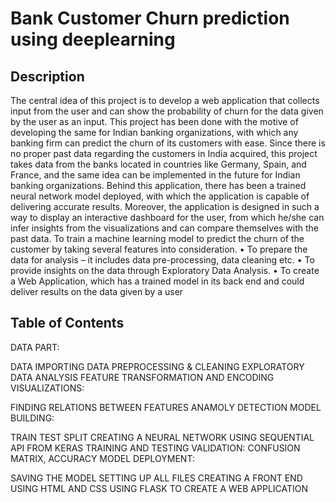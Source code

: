 # Bank Customer Churn prediction using deeplearning

## Description
The central idea of this project is to develop a web application that collects input from the user and
can show the probability of churn for the data given by the user as an input. This project has been done with
the motive of developing the same for Indian banking organizations, with which any banking firm can predict
the churn of its customers with ease. Since there is no proper past data regarding the customers in India
acquired, this project takes data from the banks located in countries like Germany, Spain, and France, and the
same idea can be implemented in the future for Indian banking organizations. Behind this application, there
has been a trained neural network model deployed, with which the application is capable of delivering accurate
results. Moreover, the application is designed in such a way to display an interactive dashboard for the user,
from which he/she can infer insights from the visualizations and can compare themselves with the past data.
To train a machine learning model to predict the churn of the customer by taking several features into
consideration.
• To prepare the data for analysis – it includes data pre-processing, data cleaning etc.
• To provide insights on the data through Exploratory Data Analysis.
• To create a Web Application, which has a trained model in its back end and could deliver results on
the data given by a user

## Table of Contents

DATA PART:

DATA IMPORTING
DATA PREPROCESSING & CLEANING
EXPLORATORY DATA ANALYSIS
FEATURE TRANSFORMATION AND ENCODING
VISUALIZATIONS:

FINDING RELATIONS BETWEEN FEATURES
ANAMOLY DETECTION
MODEL BUILDING:

TRAIN TEST SPLIT
CREATING A NEURAL NETWORK USING SEQUENTIAL API FROM KERAS
TRAINING AND TESTING
VALIDATION: CONFUSION MATRIX, ACCURACY
MODEL DEPLOYMENT:

SAVING THE MODEL
SETTING UP ALL FILES
CREATING A FRONT END USING HTML AND CSS
USING FLASK TO CREATE A WEB APPLICATION
